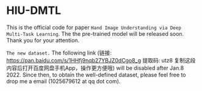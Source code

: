 # HIU-DMTL
This is the official code for paper `Hand Image Understanding via Deep Multi-Task Learning`.
The the pre-trained model will be released soon. 
Thank you for your attention.

`The new dataset.`
The following link (链接: https://pan.baidu.com/s/1HHfj9nqb27YBJZ0dCgo8_g 提取码: utz8 复制这段内容后打开百度网盘手机App，操作更方便哦) will be disabled after Jan.8 2022. Since then, to obtain the well-defined dataset, please feel free to drop me a email (1025679612 at qq dot com). 
